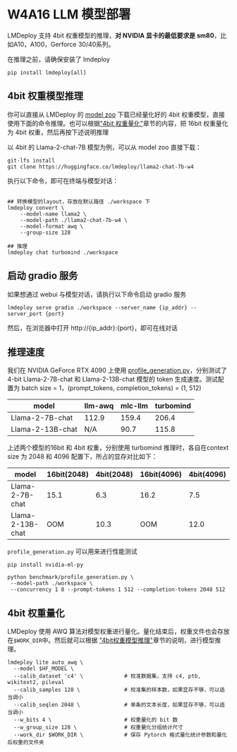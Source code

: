 # W4A16 LLM 模型部署

LMDeploy 支持 4bit 权重模型的推理，**对 NVIDIA 显卡的最低要求是 sm80**，比如A10，A100，Gerforce 30/40系列。

在推理之前，请确保安装了 lmdeploy

```shell
pip install lmdeploy[all]
```

## 4bit 权重模型推理

你可以直接从 LMDeploy 的 [model zoo](https://huggingface.co/lmdeploy) 下载已经量化好的 4bit 权重模型，直接使用下面的命令推理。也可以根据["4bit 权重量化"](#4bit-权重量化)章节的内容，把 16bit 权重量化为 4bit 权重，然后再按下述说明推理

以 4bit 的 Llama-2-chat-7B 模型为例，可以从 model zoo 直接下载：

```shell
git-lfs install
git clone https://huggingface.co/lmdeploy/llama2-chat-7b-w4
```

执行以下命令，即可在终端与模型对话：

```shell

## 转换模型的layout，存放在默认路径 ./workspace 下
lmdeploy convert \
    --model-name llama2 \
    --model-path ./llama2-chat-7b-w4 \
    --model-format awq \
    --group-size 128

## 推理
lmdeploy chat turbomind ./workspace
```

## 启动 gradio 服务

如果想通过 webui 与模型对话，请执行以下命令启动 gradio 服务

```shell
lmdeploy serve gradio ./workspace --server_name {ip_addr} --server_port {port}
```

然后，在浏览器中打开 http://{ip_addr}:{port}，即可在线对话

## 推理速度

我们在 NVIDIA GeForce RTX 4090 上使用 [profile_generation.py](https://github.com/InternLM/lmdeploy/blob/main/benchmark/profile_generation.py)，分别测试了 4-bit Llama-2-7B-chat 和 Llama-2-13B-chat 模型的 token 生成速度。测试配置为 batch size = 1，(prompt_tokens, completion_tokens) = (1, 512)

| model            | llm-awq | mlc-llm | turbomind |
| ---------------- | ------- | ------- | --------- |
| Llama-2-7B-chat  | 112.9   | 159.4   | 206.4     |
| Llama-2-13B-chat | N/A     | 90.7    | 115.8     |

上述两个模型的16bit 和 4bit 权重，分别使用 turbomind 推理时，各自在context size 为 2048 和 4096 配置下，所占的显存对比如下：

| model            | 16bit(2048) | 4bit(2048) | 16bit(4096) | 4bit(4096) |
| ---------------- | ----------- | ---------- | ----------- | ---------- |
| Llama-2-7B-chat  | 15.1        | 6.3        | 16.2        | 7.5        |
| Llama-2-13B-chat | OOM         | 10.3       | OOM         | 12.0       |

`profile_generation.py` 可以用来进行性能测试

```shell
pip install nvidia-ml-py
```

```shell
python benchmark/profile_generation.py \
 --model-path ./workspace \
 --concurrency 1 8 --prompt-tokens 1 512 --completion-tokens 2048 512
```

## 4bit 权重量化

LMDeploy 使用 AWQ 算法对模型权重进行量化。量化结束后，权重文件也会存放在`$WORK_DIR`中。然后就可以根据 ["4bit权重模型推理"](#4bit-权重模型推理)章节的说明，进行模型推理。

```shell
lmdeploy lite auto_awq \
  --model $HF_MODEL \
  --calib_dataset 'c4' \             # 校准数据集，支持 c4, ptb, wikitext2, pileval
  --calib_samples 128 \              # 校准集的样本数，如果显存不够，可以适当调小
  --calib_seqlen 2048 \              # 单条的文本长度，如果显存不够，可以适当调小
  --w_bits 4 \                       # 权重量化的 bit 数
  --w_group_size 128 \               # 权重量化分组统计尺寸
  --work_dir $WORK_DIR \             # 保存 Pytorch 格式量化统计参数和量化后权重的文件夹
```
